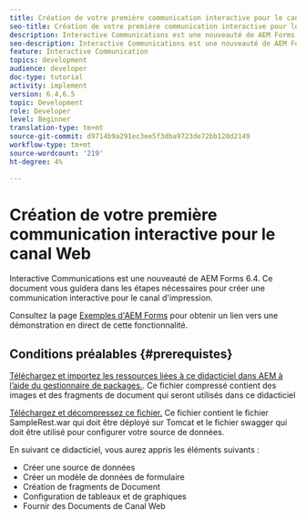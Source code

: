 ```yaml
---
title: Création de votre première communication interactive pour le canal Web
seo-title: Création de votre première communication interactive pour le canal Web
description: Interactive Communications est une nouveauté de AEM Forms 6.4. Ce document vous guidera dans les étapes nécessaires pour créer une communication interactive pour le canal Web.
seo-description: Interactive Communications est une nouveauté de AEM Forms 6.4. Ce document vous guidera dans les étapes nécessaires pour créer une communication interactive pour le canal Web.
feature: Interactive Communication
topics: development
audience: developer
doc-type: tutorial
activity: implement
version: 6.4,6.5
topic: Development
role: Developer
level: Beginner
translation-type: tm+mt
source-git-commit: d9714b9a291ec3ee5f3dba9723de72bb120d2149
workflow-type: tm+mt
source-wordcount: '219'
ht-degree: 4%

---
```



# Création de votre première communication interactive pour le canal Web

Interactive Communications est une nouveauté de AEM Forms 6.4. Ce document vous guidera dans les étapes nécessaires pour créer une communication interactive pour le canal d&#39;impression.

Consultez la page [Exemples d&#39;AEM Forms](https://forms.enablementadobe.com/content/samples/samples.html?query=0) pour obtenir un lien vers une démonstration en direct de cette fonctionnalité.

## Conditions préalables {#prerequistes}

[Téléchargez et importez les ressources liées à ce didacticiel dans AEM à l’aide du gestionnaire de packages.](assets/gettingstartedassets.zip). Ce fichier compressé contient des images et des fragments de document qui seront utilisés dans ce didacticiel

[Téléchargez et décompressez ce fichier.](assets/warfileandswaggerfile.zip) Ce fichier contient le fichier SampleRest.war qui doit être déployé sur Tomcat et le fichier swagger qui doit être utilisé pour configurer votre source de données.

En suivant ce didacticiel, vous aurez appris les éléments suivants :

* Créer une source de données
* Créer un modèle de données de formulaire
* Création de fragments de Document
* Configuration de tableaux et de graphiques
* Fournir des Documents de Canal Web




